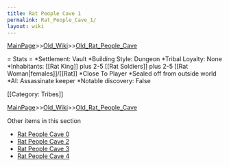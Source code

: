 ```yaml
---
title: Rat People Cave 1
permalink: Rat_People_Cave_1/
layout: wiki
---
```


[MainPage](/keeperrl_wiki/ "wikilink")>>[Old_Wiki](/keeperrl_wiki/Old_Wiki "wikilink")>>[Old_Rat_People_Cave](/keeperrl_wiki/Old_Rat_People_Cave "wikilink")

= Stats =
*Settlement: Vault
*Building Style: Dungeon
*Tribal Loyalty: None
*Inhabitants: [[Rat King]] plus 2-5 [[Rat Soldiers]] plus 2-5 [[Rat Woman|females]]/[[Rat]]
*Close To Player
*Sealed off from outside world
*AI: Assassinate keeper
*Notable discovery: False

[[Category: Tribes]]

[MainPage](/keeperrl_wiki/ "wikilink")>>[Old_Wiki](/keeperrl_wiki/Old_Wiki "wikilink")>>[Old_Rat_People_Cave](/keeperrl_wiki/Old_Rat_People_Cave "wikilink")

Other items in this section
-    [Rat People Cave 0](/keeperrl_wiki/Rat_People_Cave_0 "wikilink")
-    [Rat People Cave 2](/keeperrl_wiki/Rat_People_Cave_2 "wikilink")
-    [Rat People Cave 3](/keeperrl_wiki/Rat_People_Cave_3 "wikilink")
-    [Rat People Cave 4](/keeperrl_wiki/Rat_People_Cave_4 "wikilink")
